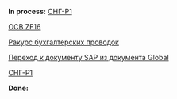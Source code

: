 **In process:**
[СНГ-Р1](СНГ-Р1.md)

[ОСВ ZF16](ОСВ%20ZF16.md)

[Ракурс бухгалтерских проводок](Ракурс%20бухгалтерских%20проводок.md)

[Переход к документу SAP из документа Global](Переход%20к%20документу%20SAP%20из%20документа%20Global.md)

[СНГ-Р1](СНГ-Р1.md)

**Done:**

